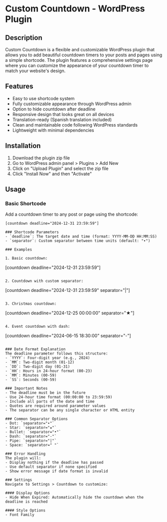 # Custom Countdown - WordPress Plugin

## Description
Custom Countdown is a flexible and customizable WordPress plugin that allows you to add beautiful countdown timers to your posts and pages using a simple shortcode. The plugin features a comprehensive settings page where you can customize the appearance of your countdown timer to match your website's design.

## Features
- Easy to use shortcode system
- Fully customizable appearance through WordPress admin
- Option to hide countdown after deadline
- Responsive design that looks great on all devices
- Translation-ready (Spanish translation included)
- Clean and maintainable code following WordPress standards
- Lightweight with minimal dependencies

## Installation
1. Download the plugin zip file
2. Go to WordPress admin panel > Plugins > Add New
3. Click on "Upload Plugin" and select the zip file
4. Click "Install Now" and then "Activate"

## Usage

### Basic Shortcode
Add a countdown timer to any post or page using the shortcode: 
```
[countdown deadline="2024-12-31 23:59:59"]

### Shortcode Parameters
- `deadline`: The target date and time (format: YYYY-MM-DD HH:MM:SS)
- `separator`: Custom separator between time units (default: "∙")

### Examples

1. Basic countdown:
```
[countdown deadline="2024-12-31 23:59:59"]
```

2. Countdown with custom separator:
```
[countdown deadline="2024-12-31 23:59:59" separator="|"]
```

3. Christmas countdown:
```
[countdown deadline="2024-12-25 00:00:00" separator="★"]
```

4. Event countdown with dash:
```
[countdown deadline="2024-06-15 18:30:00" separator="-"]
```

### Date Format Explanation
The deadline parameter follows this structure:
- `YYYY`: Four-digit year (e.g., 2024)
- `MM`: Two-digit month (01-12)
- `DD`: Two-digit day (01-31)
- `HH`: Hours in 24-hour format (00-23)
- `MM`: Minutes (00-59)
- `SS`: Seconds (00-59)

### Important Notes
- The deadline must be in the future
- Use 24-hour time format (00:00:00 to 23:59:59)
- Include all parts of the date and time
- Quotes are required around parameter values
- The separator can be any single character or HTML entity

### Common Separator Options
- Dot: `separator="∙"`
- Star: `separator="★"`
- Bullet: `separator="•"`
- Dash: `separator="-"`
- Pipe: `separator="|"`
- Space: `separator=" "`

### Error Handling
The plugin will:
- Display nothing if the deadline has passed
- Use default separator if none specified
- Show error message if date format is invalid

### Settings
Navigate to Settings > Countdown to customize:

#### Display Options
- Hide When Expired: Automatically hide the countdown when the deadline is reached

#### Style Options
- Font Family
